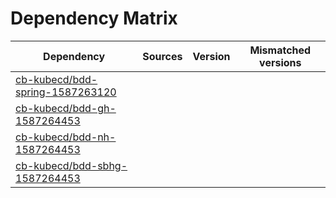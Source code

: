 # Dependency Matrix

Dependency | Sources | Version | Mismatched versions
---------- | ------- | ------- | -------------------
[cb-kubecd/bdd-spring-1587263120](https://github.com/cb-kubecd/bdd-spring-1587263120.git) |  | []() | 
[cb-kubecd/bdd-gh-1587264453](https://github.com/cb-kubecd/bdd-gh-1587264453.git) |  | []() | 
[cb-kubecd/bdd-nh-1587264453](https://github.com/cb-kubecd/bdd-nh-1587264453.git) |  | []() | 
[cb-kubecd/bdd-sbhg-1587264453](https://github.com/cb-kubecd/bdd-sbhg-1587264453.git) |  | []() | 
